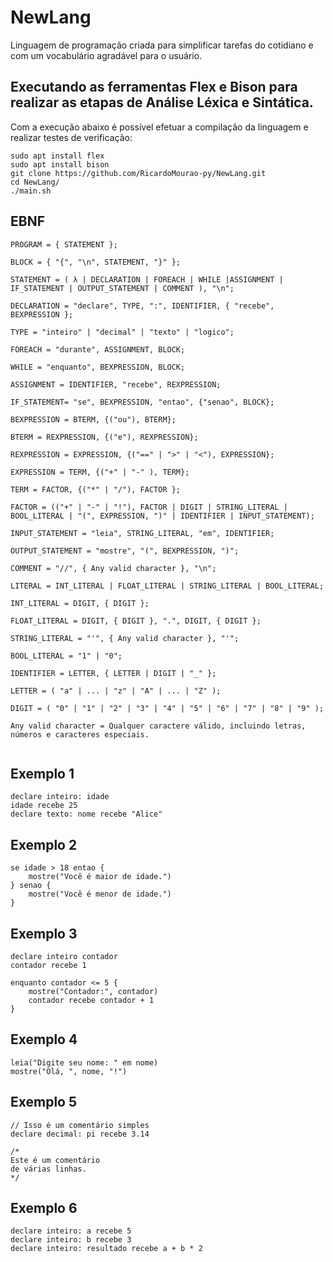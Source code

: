 # NewLang
Linguagem de programação criada para simplificar tarefas do cotidiano e com um vocabulário agradável para o usuário.

## Executando as ferramentas Flex e Bison para realizar as etapas de Análise Léxica e Sintática. 

Com a execução abaixo é possível efetuar a compilação da linguagem e realizar testes de verificação:

```
sudo apt install flex
sudo apt install bison
git clone https://github.com/RicardoMourao-py/NewLang.git
cd NewLang/
./main.sh
```

## EBNF
```
PROGRAM = { STATEMENT };

BLOCK = { "{", "\n", STATEMENT, "}" };

STATEMENT = ( λ | DECLARATION | FOREACH | WHILE |ASSIGNMENT | IF_STATEMENT | OUTPUT_STATEMENT | COMMENT ), "\n";

DECLARATION = "declare", TYPE, ":", IDENTIFIER, { "recebe", BEXPRESSION };

TYPE = "inteiro" | "decimal" | "texto" | "logico";

FOREACH = "durante", ASSIGNMENT, BLOCK;

WHILE = "enquanto", BEXPRESSION, BLOCK;

ASSIGNMENT = IDENTIFIER, "recebe", REXPRESSION;

IF_STATEMENT= "se", BEXPRESSION, "entao", {"senao", BLOCK};

BEXPRESSION = BTERM, {("ou"), BTERM};

BTERM = REXPRESSION, {("e"), REXPRESSION};

REXPRESSION = EXPRESSION, {("==" | ">" | "<"), EXPRESSION};

EXPRESSION = TERM, {("+" | "-" ), TERM};

TERM = FACTOR, {("*" | "/"), FACTOR };

FACTOR = (("+" | "-" | "!"), FACTOR | DIGIT | STRING_LITERAL | BOOL_LITERAL | "(", EXPRESSION, ")" | IDENTIFIER | INPUT_STATEMENT);

INPUT_STATEMENT = "leia", STRING_LITERAL, "em", IDENTIFIER;

OUTPUT_STATEMENT = "mostre", "(", BEXPRESSION, ")";

COMMENT = "//", { Any valid character }, "\n";

LITERAL = INT_LITERAL | FLOAT_LITERAL | STRING_LITERAL | BOOL_LITERAL;

INT_LITERAL = DIGIT, { DIGIT };

FLOAT_LITERAL = DIGIT, { DIGIT }, ".", DIGIT, { DIGIT };

STRING_LITERAL = "'", { Any valid character }, "'";

BOOL_LITERAL = "1" | "0";

IDENTIFIER = LETTER, { LETTER | DIGIT | "_" };

LETTER = ( "a" | ... | "z" | "A" | ... | "Z" );

DIGIT = ( "0" | "1" | "2" | "3" | "4" | "5" | "6" | "7" | "8" | "9" );

Any valid character = Qualquer caractere válido, incluindo letras, números e caracteres especiais.


```

## Exemplo 1

```
declare inteiro: idade
idade recebe 25
declare texto: nome recebe "Alice"
```

## Exemplo 2

```
se idade > 18 entao {
    mostre("Você é maior de idade.")
} senao {
    mostre("Você é menor de idade.")
}
```

## Exemplo 3

```
declare inteiro contador
contador recebe 1

enquanto contador <= 5 {
    mostre("Contador:", contador)
    contador recebe contador + 1
}
```

## Exemplo 4

```
leia("Digite seu nome: " em nome)
mostre("Olá, ", nome, "!")
```

## Exemplo 5

```
// Isso é um comentário simples
declare decimal: pi recebe 3.14

/*
Este é um comentário
de várias linhas.
*/

```

## Exemplo 6

```
declare inteiro: a recebe 5
declare inteiro: b recebe 3
declare inteiro: resultado recebe a + b * 2

```
